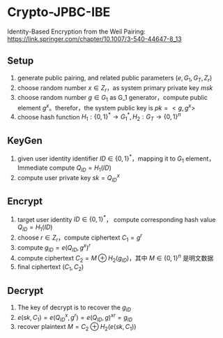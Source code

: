 # Crypto-JPBC-IBE
Identity-Based Encryption from the Weil Pairing: https://link.springer.com/chapter/10.1007/3-540-44647-8_13
## Setup

1. generate public pairing, and related public parameters $(e,G_1,G_T,Z_r)$
2. choose random number $x\in Z_r$，as system primary private key $msk$
3. choose random number $g \in G_1$ as G_1 generator，compute public element $g^x$。therefor，the system public key is $pk = <g,g^x>$
4. choose hash function $H_1:{\{0,1\}}^* \rightarrow G_1^*, H_2:G_T \rightarrow \{0,1\}^n$
## KeyGen

1. given user identity identifier  $ID\in\{0,1\}^*$，mapping it to $G_1$ element，Immediate compute $Q_{ID} = H_1(ID)$
2. compute user private key $sk = Q_{ID}^x$
## Encrypt

1. target user identity $ID\in \{0,1\}^*$， compute corresponding hash value $Q_{ID} = H_1(ID)$
2. choose $r \in Z_r$，compute ciphertext $C_1 = g^r$
3. compute $g_{ID} = e(Q_{ID},g^x)^r$
4. compute ciphertext $C_2 = M \oplus H_2(g_{ID})$，其中 $M\in \{0,1\}^n$ 是明文数据
5. final ciphertext $(C_1,C_2)$
## Decrypt

1. The key of decrypt is to recover the $g_{ID}$
2. $e(sk,C_1) = e(Q_{ID}^x,g^r) = e(Q_{ID},g)^{xr} = g_{ID}$
3. recover plaintext $M = C_2 \oplus H_2(e(sk,C_1))$

